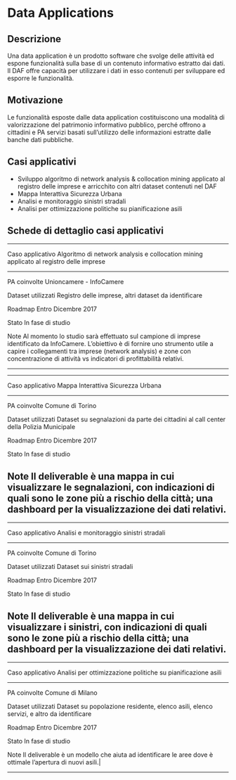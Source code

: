 # Data Applications


## Descrizione 
Una data application è un prodotto software che svolge delle attività ed espone funzionalità sulla base di un contenuto informativo estratto dai dati. Il DAF offre capacità per utilizzare i dati in esso contenuti per sviluppare ed esporre le funzionalità.

## Motivazione

Le funzionalità esposte dalle data application costituiscono una
modalità di valorizzazione del patrimonio informativo pubblico, perché
offrono a cittadini e PA servizi basati sull’utilizzo delle informazioni estratte dalle banche dati pubbliche.

## Casi applicativi

-  Sviluppo algoritmo di network analysis & collocation mining applicato al registro delle imprese e arricchito con altri dataset contenuti nel DAF
-  Mappa Interattiva Sicurezza Urbana
-  Analisi e monitoraggio sinistri stradali
-  Analisi per ottimizzazione politiche su pianificazione asili



## Schede di dettaglio casi applicativi

--------------------------------------------------------------------------------
Caso applicativo    Algoritmo di network analysis e collocation mining 
                    applicato al registro delle imprese 
------------------- ------------------------------------------------------------
PA coinvolte        Unioncamere - InfoCamere

Dataset utilizzati  Registro delle imprese, altri dataset da identificare

Roadmap             Entro Dicembre 2017

Stato               In fase di studio

Note                Al momento lo studio sarà effettuato sul campione di 
                    imprese identificato da InfoCamere. L’obiettivo è di
                    fornire uno strumento utile a capire i collegamenti tra
                    imprese (network analysis) e zone con concentrazione di
                    attività vs indicatori di profittabilità relativi. 
------------------- ------------------------------------------------------------

--------------------------------------------------------------------------------
Caso applicativo    Mappa Interattiva Sicurezza Urbana
------------------- ------------------------------------------------------------
PA coinvolte        Comune di Torino

Dataset utilizzati  Dataset su segnalazioni da parte dei cittadini al call 
                    center della Polizia Municipale

Roadmap             Entro Dicembre 2017

Stato               In fase di studio

Note                Il deliverable è una mappa in cui visualizzare le 
                    segnalazioni, con indicazioni di quali sono le zone più a
                    rischio della città; una dashboard per la visualizzazione 
                    dei dati relativi.  
--------------------------------------------------------------------------------

--------------------------------------------------------------------------------
Caso applicativo    Analisi e monitoraggio sinistri stradali
------------------- ------------------------------------------------------------
PA coinvolte        Comune di Torino

Dataset utilizzati  Dataset sui sinistri stradali

Roadmap             Entro Dicembre 2017

Stato               In fase di studio

Note                Il deliverable è una mappa in cui visualizzare i sinistri,
                    con indicazioni di quali sono le zone più a rischio della
                    città; una dashboard per la visualizzazione dei dati 
                    relativi.  
--------------------------------------------------------------------------------

--------------------------------------------------------------------------------
Caso applicativo    Analisi per ottimizzazione politiche su pianificazione asili
------------------- ------------------------------------------------------------
PA coinvolte        Comune di Milano

Dataset utilizzati  Dataset su popolazione residente, elenco asili, elenco 
                    servizi, e altro da identificare

Roadmap             Entro Dicembre 2017

Stato               In fase di studio

Note                Il deliverable è un modello che aiuta ad identificare le 
                    aree dove è ottimale l’apertura di nuovi asili.|
------------------- ------------------------------------------------------------ 